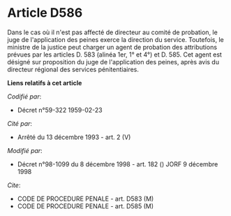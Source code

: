 # Article D586

Dans le cas où il n'est pas affecté de directeur au comité de probation, le juge de l'application des peines exerce la
direction du service. Toutefois, le ministre de la justice peut charger un agent de probation des attributions prévues par
les articles D. 583 (alinéa 1er, 1° et 4°) et D. 585. Cet agent est désigné sur proposition du juge de l'application des
peines, après avis du directeur régional des services pénitentiaires.

**Liens relatifs à cet article**

_Codifié par_:

  - Décret n°59-322 1959-02-23

_Cité par_:

  - Arrêté du 13 décembre 1993 - art. 2 (V)

_Modifié par_:

  - Décret n°98-1099 du 8 décembre 1998 - art. 182 () JORF 9 décembre 1998

_Cite_:

  - CODE DE PROCEDURE PENALE - art. D583 (M)
  - CODE DE PROCEDURE PENALE - art. D585 (M)
